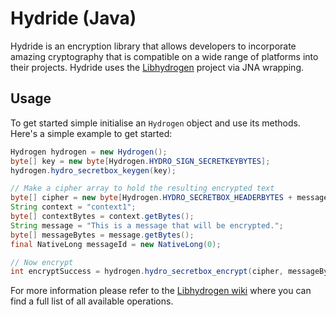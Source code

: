 # Hydride (Java)

Hydride is an encryption library that allows developers to incorporate amazing 
cryptography that is compatible on a wide range of platforms into their projects. 
Hydride uses the [Libhydrogen](https://github.com/jedisct1/libsodium) project via JNA wrapping.

## Usage

To get started simple initialise an `Hydrogen` object and use its methods. Here's a simple example to get started:

```java
Hydrogen hydrogen = new Hydrogen();
byte[] key = new byte[Hydrogen.HYDRO_SIGN_SECRETKEYBYTES];
hydrogen.hydro_secretbox_keygen(key);

// Make a cipher array to hold the resulting encrypted text
byte[] cipher = new byte[Hydrogen.HYDRO_SECRETBOX_HEADERBYTES + messageBytes.length];
String context = "context1";
byte[] contextBytes = context.getBytes();
String message = "This is a message that will be encrypted.";
byte[] messageBytes = message.getBytes();
final NativeLong messageId = new NativeLong(0);

// Now encrypt
int encryptSuccess = hydrogen.hydro_secretbox_encrypt(cipher, messageBytes, messageBytes.length, messageId, contextBytes, key);
```

For more information please refer to the [Libhydrogen wiki](https://github.com/jedisct1/libhydrogen/wiki) where 
you can find a full list of all available operations.